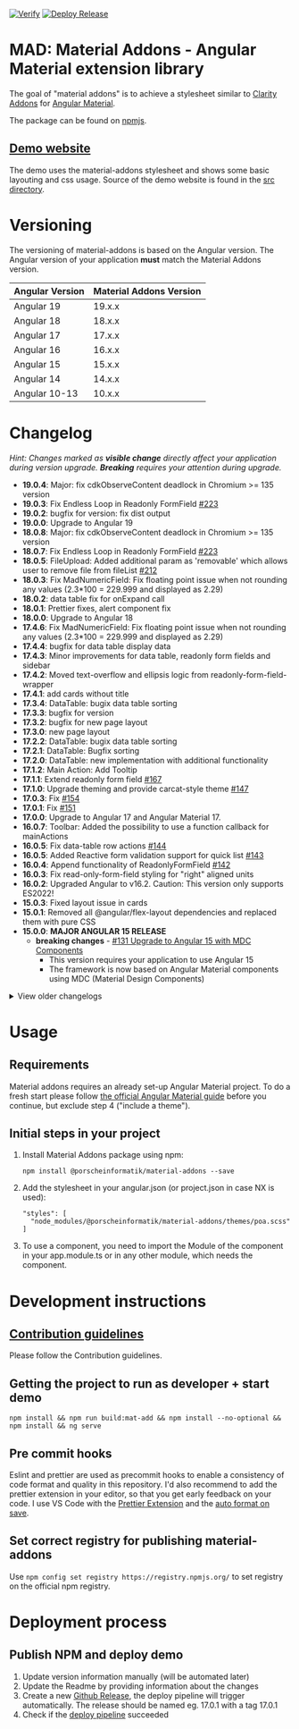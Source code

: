 [![Verify](https://github.com/porscheinformatik/material-addons/actions/workflows/verify.yml/badge.svg)](https://github.com/porscheinformatik/material-addons/actions/workflows/verify.yml) [![Deploy Release](https://github.com/porscheinformatik/material-addons/actions/workflows/release.yml/badge.svg)](https://github.com/porscheinformatik/material-addons/actions/workflows/release.yml)

# MAD: Material Addons - Angular Material extension library

The goal of "material addons" is to achieve a stylesheet similar
to [Clarity Addons](https://www.npmjs.com/package/@porscheinformatik/clr-addons)
for [Angular Material](https://material.angular.io/).

The package can be found on [npmjs](https://www.npmjs.com/package/@porscheinformatik/material-addons).

## [Demo website](https://porscheinformatik.github.io/material-addons)

The demo uses the material-addons stylesheet and shows some basic layouting and css usage. Source of the demo website is
found in the [src directory](https://github.com/porscheinformatik/material-addons/tree/master/src/).

# Versioning

The versioning of material-addons is based on the Angular version. The Angular version of your application **must** match the Material Addons version.

| Angular Version | Material Addons Version |
|-----------------|-------------------------|
| Angular 19      | 19.x.x                  |
| Angular 18      | 18.x.x                  |
| Angular 17      | 17.x.x                  |
| Angular 16      | 16.x.x                  |
| Angular 15      | 15.x.x                  |
| Angular 14      | 14.x.x                  |
| Angular 10-13   | 10.x.x                  |

# Changelog

_Hint: Changes marked as **visible change** directly affect your application during version upgrade. **Breaking**
requires your attention during upgrade._

- **19.0.4**: Major: fix cdkObserveContent deadlock in Chromium >= 135 version
- **19.0.3**: Fix Endless Loop in Readonly FormField [#223](https://github.com/porscheinformatik/material-addons/pull/223)
- **19.0.2**: bugfix for version: fix dist output
- **19.0.0**: Upgrade to Angular 19
- **18.0.8**: Major: fix cdkObserveContent deadlock in Chromium >= 135 version
- **18.0.7**: Fix Endless Loop in Readonly FormField [#223](https://github.com/porscheinformatik/material-addons/pull/223)
- **18.0.5**: FileUpload: Added additional param as 'removable' which allows user to remove file from fileList [#212](https://github.com/porscheinformatik/material-addons/pull/212)
- **18.0.3**: Fix MadNumericField: Fix floating point issue when not rounding any values (2.3*100 = 229.999 and displayed as 2.29)
- **18.0.2**: data table fix for onExpand call
- **18.0.1**: Prettier fixes, alert component fix
- **18.0.0**: Upgrade to Angular 18
- **17.4.6**: Fix MadNumericField: Fix floating point issue when not rounding any values (2.3*100 = 229.999 and displayed as 2.29)
- **17.4.4**: bugfix for data table display data
- **17.4.3**: Minor improvements for data table, readonly form fields and sidebar
- **17.4.2**: Moved text-overflow and ellipsis logic from readonly-form-field-wrapper
- **17.4.1**: add cards without title
- **17.3.4**: DataTable: bugix data table sorting
- **17.3.3**: bugfix for version
- **17.3.2**: bugfix for new page layout
- **17.3.0**: new page layout
- **17.2.2**: DataTable: bugix data table sorting
- **17.2.1**: DataTable: Bugfix sorting
- **17.2.0**: DataTable: new implementation with additional functionality
- **17.1.2**: Main Action: Add Tooltip
- **17.1.1**: Extend readonly form field [#167](https://github.com/porscheinformatik/material-addons/pull/167)
- **17.1.0**: Upgrade theming and provide carcat-style theme [#147](https://github.com/porscheinformatik/material-addons/pull/147)
- **17.0.3**: Fix [#154](https://github.com/porscheinformatik/material-addons/pull/154)
- **17.0.1**: Fix [#151](https://github.com/porscheinformatik/material-addons/pull/151)
- **17.0.0**: Upgrade to Angular 17 and Angular Material 17.
- **16.0.7**: Toolbar: Added the possibility to use a function callback for mainActions
- **16.0.5**: Fix data-table row actions [#144](https://github.com/porscheinformatik/material-addons/pull/144)
- **16.0.5**: Added Reactive form validation support for quick list [#143](https://github.com/porscheinformatik/material-addons/pull/143)
- **16.0.4**: Append functionality of ReadonlyFormField [#142](https://github.com/porscheinformatik/material-addons/pull/142)
- **16.0.3**: Fix read-only-form-field styling for "right" aligned units
- **16.0.2**: Upgraded Angular to v16.2. Caution: This version only supports ES2022!
- **15.0.3**: Fixed layout issue in cards
- **15.0.1**: Removed all @angular/flex-layout dependencies and replaced them with pure CSS
- **15.0.0**: **MAJOR ANGULAR 15 RELEASE**
  - **breaking changes** - [#131 Upgrade to Angular 15 with MDC Components](https://github.com/porscheinformatik/material-addons/pull/131)
    - This version requires your application to use Angular 15
    - The framework is now based on Angular Material components using MDC (Material Design Components)

<details><summary>View older changelogs</summary>

- **14.1.6**: Show tooltips in toolbar action burger menu
- **14.1.4**: data-table fixes: action button became too small for tables with a lot of colums
- **14.1.x**: Fix Button Styling for Stepper and Quicklist: change "add" button in Quicklist to "Outline" Styling and "next" and "done" button in MatStepper to "Primary" Styling
- **14.1.2**: minor fixes in datatable
- **14.1.1**: minor fixes: datatable paging bug and action column maxwidth
- **14.1.0**: **BREAKING** - Upgraded library to Angular 14, enabled Ivy builds, updated lib to esm2020
- **10.4.1**: Added removePossible input to mad-quick-list
- **10.4.0**: **BREAKING** - Data Table Column
  configuration [#111](https://github.com/porscheinformatik/material-addons/pull/111)
- **10.3.4**: toolbar actions: added 'importantAction' property. These actions will never be hidden in a mat-menu
- **10.3.3**: mad-table: Added sticky column feature, fixed vertical scroll bar issue
- **10.3.2**: Don't print toolbar menu when using browser print function (ctrl+p)
- **10.3.1**: Toolbar Action enhancements [#102](https://github.com/porscheinformatik/material-addons/issues/102)
- **10.3.0**:

  - **breaking change** - [#101](https://github.com/porscheinformatik/material-addons/pull/101) Data table enhancements
    - BatchMode
    - Actions for SINGLE, BATCH, NONE
    - Loading Animation
    - custom ID generator
    - custom column data transformation

- **10.2.5**: Fix toolbar icon button color in mobile view
- **10.2.4**: Enhancements/Fixes in Flowbar Layout
- **10.2.3**:
  - **visible change** - [#92](https://github.com/porscheinformatik/material-addons/issues/92) Fixed validation theme
    warn-color in PBV theme
- **10.2.2**:
  - Added [#73](https://github.com/porscheinformatik/material-addons/issues/73) DataGrid Component
  - Added [#89](https://github.com/porscheinformatik/material-addons/issues/89) Flowbar Layout
- **10.2.1**:
  - Added [#88 stepper component](https://github.com/porscheinformatik/material-addons/issues/88)
- **10.2.0**:
  - Change peerDependency versions to any Angular above 10.0.0
  - Added [additionalActionIcon](https://porscheinformatik.github.io/material-addons/card) feature to mad-cards
  - Demo: Fixed package.json some issues that occurred during development
- **10.1.9**:
  - CSS fix: Hide all types of mad-buttons when printing a page
  - Demo: Hide navbar when printing a page
- **10.1.8**:
  - CSS fix: Class "fixedtabs" also affected child tab components. This is now fixed.
- **10.1.7**:
  - Fix ([issue](https://github.com/porscheinformatik/material-addons/issues/78)) / mad-table inside card overflows the
    card
- **10.1.6**:
  - Table fix: Show empty-text correctly when no data is present
- **10.1.5**:
  - Set input id for readonly-form-field-wrapper (requrired for cypress
    tests) ([pr](https://github.com/porscheinformatik/material-addons/pull/69))
- **10.1.4**:
  - Disabled click-listener for disabled
    buttons ([issue](https://github.com/porscheinformatik/material-addons/issues/67))
- **10.1.3**:
  - Fixed add-button disabled handling in
    mad-quick-list ([issue](https://github.com/porscheinformatik/material-addons/issues/65))
- **10.1.2**:
  - Cleanup
- **10.0.27**:
  - **Visible change:** Ellipsis support for readonly-form-fields (enabled per
    default) [demo](https://porscheinformatik.github.io/material-addons/card)
  - **Visible change:** Fix toolbar badges on mobile devices
  - Added shrinkIfEmpty feature to read-only
    textareas [demo](https://porscheinformatik.github.io/material-addons/readonly)
  - Added save-button throttling as default to card component
  - Minor bugfixes in Demo
- **10.0.26**: Added throttle button
  directive [demo](https://porscheinformatik.github.io/material-addons/throttle-click)
- **10.0.25**: Added badge support for toolbar actions,
  see [toolbar demo](https://porscheinformatik.github.io/material-addons)
- **10.0.24**: Added text field support for read-only-form-field-wrapper with "multiline" and "rows" arguments
- **10.0.22**: Fixed [#52](https://github.com/porscheinformatik/material-addons/issues/52) and updated
  documentation [#48](https://github.com/porscheinformatik/material-addons/pull/48)
- **10.0.21**: Added [mad button components](https://porscheinformatik.github.io/material-addons/mad-buttons) (
  mad-primary-button, mad-outline-button, etc.) to ensure a unified design
- **10.0.19**: Fixed [#46](https://github.com/porscheinformatik/material-addons/issues/46) where read-only numbers were
  formatted by default
- **10.0.18**: Fix [card](https://porscheinformatik.github.io/material-addons/card) header size by using default
  Angular Material styling
- **10.0.17**: Minor fixes in 4
  components ([numeric-field](https://porscheinformatik.github.io/material-addons/numeric-field)
  , [action-table](https://porscheinformatik.github.io/material-addons/action-table)
  , [quicklist](https://porscheinformatik.github.io/material-addons/quick-list)
  , [readonly-formfield](https://porscheinformatik.github.io/material-addons/readonly))
- **10.0.16**: Fix number format detection
  in [numeric-field](https://porscheinformatik.github.io/material-addons/numeric-field)
- **10.0.15**: Small fix in [action-table](https://porscheinformatik.github.io/material-addons/action-table)
- **10.0.14**: Add [action-table](https://porscheinformatik.github.io/material-addons/action-table) bugfix
  in [numeric-field](https://porscheinformatik.github.io/material-addons/numeric-field)
- **10.0.13**: Event emitter fix in [card](https://porscheinformatik.github.io/material-addons/card) component
- **10.0.12**: Style fix in [card](https://porscheinformatik.github.io/material-addons/card) component
- **10.0.11**: Added [quicklist](https://porscheinformatik.github.io/material-addons/quick-list)
  and [card](https://porscheinformatik.github.io/material-addons/card) component
- **10.0.10**: Added [numeric-field](https://porscheinformatik.github.io/material-addons/numeric-field) editable fields
- **10.0.9**: (not released)
- **10.0.8**: Added [numeric-field](https://porscheinformatik.github.io/material-addons/numeric-field) directive`

</details>

# Usage

## Requirements

Material addons requires an already set-up Angular Material project. To do a fresh start please
follow [the official Angular Material guide](https://material.angular.io/guide/getting-started) before you continue, but
exclude step 4 ("include a theme").

## Initial steps in your project

1. Install Material Addons package using npm:

   ```
   npm install @porscheinformatik/material-addons --save
   ```

2. Add the stylesheet in your angular.json (or project.json in case NX is used):

   ```
   "styles": [
     "node_modules/@porscheinformatik/material-addons/themes/poa.scss"
   ]
   ```

3. To use a component, you need to import the Module of the component in your app.module.ts or in any other module,
   which needs the component.

# Development instructions

## [Contribution guidelines](https://github.com/porscheinformatik/material-addons/tree/master/.github/CONTRIBUTING.md)

Please follow the Contribution guidelines.

## Getting the project to run as developer + start demo

`npm install && npm run build:mat-add && npm install --no-optional && npm install && ng serve`

## Pre commit hooks

Eslint and prettier are used as precommit hooks to enable a consistency of code format and quality in this repository.
I'd also recommend to add the prettier extension in your editor, so that you get early feedback on your code. I use VS
Code with the [Prettier Extension](https://github.com/prettier/prettier-vscode) and
the [auto format on save](https://github.com/prettier/prettier-vscode#format-on-save).

## Set correct registry for publishing material-addons

Use `npm config set registry https://registry.npmjs.org/` to set registry on the official npm registry.

# Deployment process

## Publish NPM and deploy demo

1. Update version information manually (will be automated later)
2. Update the Readme by providing information about the changes
3. Create a new [Github Release](https://github.com/porscheinformatik/material-addons/releases), the deploy pipeline
   will trigger automatically. The release should be named eg. 17.0.1 with a tag 17.0.1
4. Check if the [deploy pipeline](https://github.com/porscheinformatik/material-addons/actions/workflows/release.yml)
   succeeded
